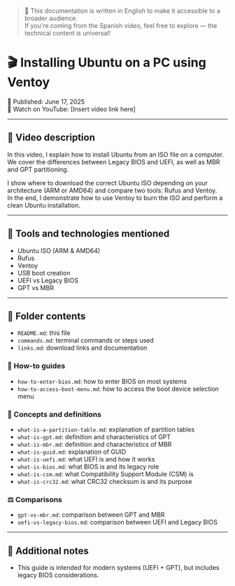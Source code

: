 > 🔹 This documentation is written in English to make it accessible to a broader audience.  
> If you're coming from the Spanish video, feel free to explore — the technical content is universal!

# 🎬 Installing Ubuntu on a PC using Ventoy

📅 Published: June 17, 2025  
🔗 Watch on YouTube: [Insert video link here]

---

## 🧠 Video description

In this video, I explain how to install Ubuntu from an ISO file on a computer.  
We cover the differences between Legacy BIOS and UEFI, as well as MBR and GPT partitioning.

I show where to download the correct Ubuntu ISO depending on your architecture (ARM or AMD64) and compare two tools: Rufus and Ventoy.  
In the end, I demonstrate how to use Ventoy to burn the ISO and perform a clean Ubuntu installation.

---

## 🧰 Tools and technologies mentioned

- Ubuntu ISO (ARM & AMD64)
- Rufus
- Ventoy
- USB boot creation
- UEFI vs Legacy BIOS
- GPT vs MBR

---

## 📄 Folder contents

- `README.md`: this file  
- `commands.md`: terminal commands or steps used  
- `links.md`: download links and documentation  

### 🔧 How-to guides
- `how-to-enter-bios.md`: how to enter BIOS on most systems  
- `how-to-access-boot-menu.md`: how to access the boot device selection menu  

### 🧠 Concepts and definitions
- `what-is-a-partition-table.md`: explanation of partition tables  
- `what-is-gpt.md`: definition and characteristics of GPT  
- `what-is-mbr.md`: definition and characteristics of MBR  
- `what-is-guid.md`: explanation of GUID  
- `what-is-uefi.md`: what UEFI is and how it works  
- `what-is-bios.md`: what BIOS is and its legacy role  
- `what-is-csm.md`: what Compatibility Support Module (CSM) is  
- `what-is-crc32.md`: what CRC32 checksum is and its purpose  

### ⚖️ Comparisons
- `gpt-vs-mbr.md`: comparison between GPT and MBR  
- `uefi-vs-legacy-bios.md`: comparison between UEFI and Legacy BIOS  

---

## 📌 Additional notes

- This guide is intended for modern systems (UEFI + GPT), but includes legacy BIOS considerations.
